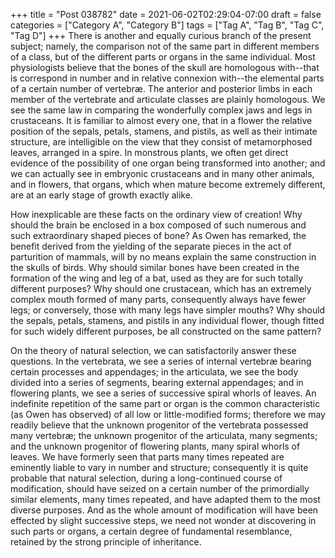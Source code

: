 +++
title = "Post 038782"
date = 2021-06-02T02:29:04-07:00
draft = false
categories = ["Category A", "Category B"]
tags = ["Tag A", "Tag B", "Tag C", "Tag D"]
+++
There is another and equally curious branch of the present subject; namely, the comparison not of the same part in different members of a class, but of the different parts or organs in the same individual. Most physiologists believe that the bones of the skull are homologous with--that is correspond in number and in relative connexion with--the elemental parts of a certain number of vertebræ. The anterior and posterior limbs in each member of the vertebrate and articulate classes are plainly homologous. We see the same law in comparing the wonderfully complex jaws and legs in crustaceans. It is familiar to almost every one, that in a flower the relative position of the sepals, petals, stamens, and pistils, as well as their intimate structure, are intelligible on the view that they consist of metamorphosed leaves, arranged in a spire. In monstrous plants, we often get direct evidence of the possibility of one organ being transformed into another; and we can actually see in embryonic crustaceans and in many other animals, and in flowers, that organs, which when mature become extremely different, are at an early stage of growth exactly alike.

How inexplicable are these facts on the ordinary view of creation! Why should the brain be enclosed in a box composed of such numerous and such extraordinary shaped pieces of bone? As Owen has remarked, the benefit derived from the yielding of the separate pieces in the act of parturition of mammals, will by no means explain the same construction in the skulls of birds. Why should similar bones have been created in the formation of the wing and leg of a bat, used as they are for such totally different purposes? Why should one crustacean, which has an extremely complex mouth formed of many parts, consequently always have fewer legs; or conversely, those with many legs have simpler mouths? Why should the sepals, petals, stamens, and pistils in any individual flower, though fitted for such widely different purposes, be all constructed on the same pattern?

On the theory of natural selection, we can satisfactorily answer these questions. In the vertebrata, we see a series of internal vertebræ bearing certain processes and appendages; in the articulata, we see the body divided into a series of segments, bearing external appendages; and in flowering plants, we see a series of successive spiral whorls of leaves. An indefinite repetition of the same part or organ is the common characteristic (as Owen has observed) of all low or little-modified forms; therefore we may readily believe that the unknown progenitor of the vertebrata possessed many vertebræ; the unknown progenitor of the articulata, many segments; and the unknown progenitor of flowering plants, many spiral whorls of leaves. We have formerly seen that parts many times repeated are eminently liable to vary in number and structure; consequently it is quite probable that natural selection, during a long-continued course of modification, should have seized on a certain number of the primordially similar elements, many times repeated, and have adapted them to the most diverse purposes. And as the whole amount of modification will have been effected by slight successive steps, we need not wonder at discovering in such parts or organs, a certain degree of fundamental resemblance, retained by the strong principle of inheritance.
